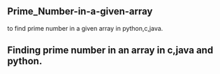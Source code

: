 ## Prime_Number-in-a-given-array
to find prime number in a given array in python,c,java.


## Finding prime number in an array in c,java and python.
